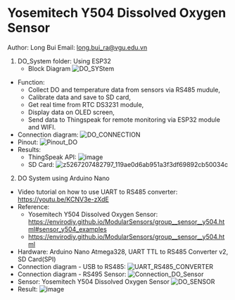 # Yosemitech Y504 Dissolved Oxygen Sensor
Author: Long Bui
Email: long.bui_ra@vgu.edu.vn
1. DO_System folder: Using ESP32
   - Block Diagram
   ![DO_SYStem](https://github.com/BuiNgocLong01/Yosemitech_Y504_Dissolved_Oxygen_Sensor/assets/93063745/30d05209-8912-4521-9fb7-692ca1b1d1aa)
  - Function:
    -	Collect DO and temperature data from sensors via RS485 mudule,
    -	Calibrate data and save to SD card,
    -	Get real time from RTC DS3231 module,
    -	Display data on OLED screen,
    -	Send data to Thingspeak for remote monitoring via ESP32 module and WIFI.
   - Connection diagram: ![DO_CONNECTION](https://github.com/BuiNgocLong01/Yosemitech_Y504_Dissolved_Oxygen_Sensor/assets/93063745/264f7f94-e82c-4a02-aa19-2d17274fbac1)
   - Pinout: ![Pinout_DO](https://github.com/BuiNgocLong01/Yosemitech_Y504_Dissolved_Oxygen_Sensor/assets/93063745/471e5daa-a1bd-4826-a217-421e0b83cb47)
   - Results:
     - ThingSpeak API: ![image](https://github.com/BuiNgocLong01/Yosemitech_Y504_Dissolved_Oxygen_Sensor/assets/93063745/fd6e67b0-ce73-49bb-8496-409ef9da1cb6)
     - SD Card: ![z5267207482797_119ae0d6ab951a3f3df69892cb50034c](https://github.com/BuiNgocLong01/Yosemitech_Y504_Dissolved_Oxygen_Sensor/assets/93063745/a74cc89e-b1f6-4471-b233-989142e78bc7)


2. DO System using Arduino Nano
- Video tutorial on how to use UART to RS485 converter: https://youtu.be/KCNV3e-zXdE
- Reference:
  + Yosemitech Y504 Dissolved Oxygen Sensor: https://envirodiy.github.io/ModularSensors/group__sensor__y504.html#sensor_y504_examples
  + https://envirodiy.github.io/ModularSensors/group__sensor__y504.html
- Hardware: Arduino Nano Atmega328, UART TTL to RS485 Converter v2, SD Card(SPI)
- Connection diagram - USB to RS485: ![UART_RS485_CONVERTER](https://github.com/BuiNgocLong01/Yosemitech_Y504_Dissolved_Oxygen_Sensor/assets/93063745/d759db0a-2ccd-4c3c-bc3a-fd8efb83692e)
- Connection diagram - RS495 Sensor: ![Connection_DO_Sensor](https://github.com/BuiNgocLong01/Yosemitech_Y504_Dissolved_Oxygen_Sensor/assets/93063745/37b346ac-12d2-4c7d-86f0-4d6619a82492)
- Sensor: Yosemitech Y504 Dissolved Oxygen Sensor 
![DO_SENSOR](https://github.com/BuiNgocLong01/Yosemitech_Y504_Dissolved_Oxygen_Sensor/assets/93063745/64eb4f3e-d37b-4299-97f0-2fba5e45c363)
- Result: ![image](https://github.com/BuiNgocLong01/Yosemitech_Y504_Dissolved_Oxygen_Sensor/assets/93063745/f1215d36-1407-4583-974d-7fed50f27f1b)

